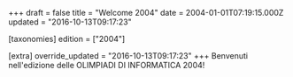 +++
draft = false
title = "Welcome 2004"
date = 2004-01-01T07:19:15.000Z
updated = "2016-10-13T09:17:23"

[taxonomies]
edition = ["2004"]

[extra]
override_updated = "2016-10-13T09:17:23"
+++
Benvenuti nell'edizione delle OLIMPIADI DI INFORMATICA 2004!
